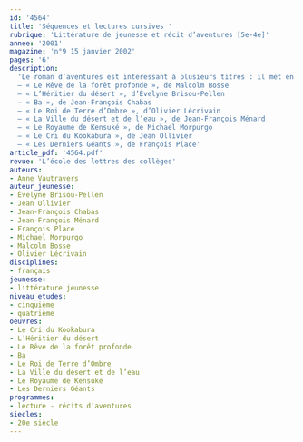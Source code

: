 ```yaml
---
id: '4564'
title: 'Séquences et lectures cursives '
rubrique: 'Littérature de jeunesse et récit d’aventures [5e-4e]'
annee: '2001'
magazine: 'n°9 15 janvier 2002'
pages: '6'
description: 
  'Le roman d’aventures est intéressant à plusieurs titres : il met en place une intrigue palpitante avec du suspense et permet l’identification au héros. En effet, l’aventure c’est un voyage, un naufrage, une catastrophe ; en tout cas, des circonstances exceptionnelles qui laissent le jeune héros seul, obligé de prendre des responsabilités, et disponible pour de nouvelles rencontres. Il en sortira grandi, transformé, comme le lecteur. Le roman d’aventures, en projetant le héros loin de son univers habituel, permet au lecteur de prendre du recul par rapport au réel et, ainsi, l’aide à analyser et à comprendre le milieu dans lequel il vit. Il lui donne la possibilité de réfléchir à sa propre identité sociale et au rôle qu’il est prêt à assumer.
  – « Le Rêve de la forêt profonde », de Malcolm Bosse
  – « L’Héritier du désert », d’Évelyne Brisou-Pellen
  – « Ba », de Jean-François Chabas
  – « Le Roi de Terre d’Ombre », d’Olivier Lécrivain
  – « La Ville du désert et de l’eau », de Jean-François Ménard
  – « Le Royaume de Kensuké », de Michael Morpurgo
  – « Le Cri du Kookabura », de Jean Ollivier
  – « Les Derniers Géants », de François Place'
article_pdf: '4564.pdf'
revue: 'L’école des lettres des collèges'
auteurs:
- Anne Vautravers
auteur_jeunesse:
- Évelyne Brisou-Pellen
- Jean Ollivier
- Jean-François Chabas
- Jean-François Ménard
- François Place
- Michael Morpurgo
- Malcolm Bosse
- Olivier Lécrivain
disciplines:
- français
jeunesse:
- littérature jeunesse
niveau_etudes:
- cinquième
- quatrième
oeuvres:
- Le Cri du Kookabura
- L’Héritier du désert
- Le Rêve de la forêt profonde
- Ba
- Le Roi de Terre d’Ombre
- La Ville du désert et de l’eau
- Le Royaume de Kensuké
- Les Derniers Géants
programmes:
- lecture - récits d’aventures
siecles:
- 20e siècle
---
```

